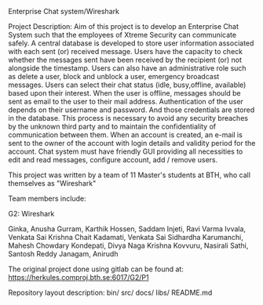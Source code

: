 Enterprise Chat system/Wireshark

Project Description:
Aim of this project is to develop an Enterprise Chat System such that the employees of
Xtreme Security can communicate safely. 
A central database is developed to store user information associated with each sent (or) received message. 
Users have the capacity to check whether the messages sent have been received by the recipient (or) not alongside the timestamp. 
Users can also have an administrative role such as delete a user, block and unblock a user, emergency broadcast messages. 
Users can select their chat status (idle, busy,offline, available) based upon their interest. 
When the user is offline, messages should be sent as email to the user to their mail address. Authentication of the user depends on their username and password. And those credentials are stored in the database. 
This process is necessary to avoid any security breaches by the unknown third party and to maintain the confidentiality of communication between them. 
When an account is created, an e-mail is sent to the owner of the account with login details and validity period for the account. 
Chat system must have friendly GUI providing all necessities to edit and read messages, configure
account, add / remove users. 

This project was written by a team of 11 Master's students at BTH, who call themselves as "Wireshark"

Team members include:

G2: Wireshark

Ginka, Anusha
Gurram, Karthik
Hossen, Saddam
Injeti, Ravi Varma
Ivvala, Venkata Sai Krishna Chait
Kadamati, Venkata Sai Sidhardha
Karumanchi, Mahesh Chowdary
Kondepati, Divya Naga Krishna
Kovvuru, Nasirali
Sathi, Santosh Reddy
Janagam, Anirudh

The original project done using gitlab can be found at: https://herkules.comproj.bth.se:6017/G2/P1

Repository layout description:
bin/
src/
docs/
libs/
README.md
